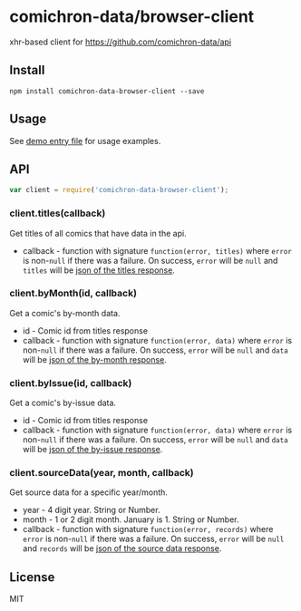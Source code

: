 # comichron-data/browser-client

xhr-based client for https://github.com/comichron-data/api

## Install

`npm install comichron-data-browser-client --save`

## Usage

See [demo entry file](https://github.com/comichron-data/browser-client/blob/master/demo/entry.js) for usage examples.

## API

```js
var client = require('comichron-data-browser-client');
```

### client.titles(callback)

Get titles of all comics that have data in the api.

- callback - function with signature `function(error, titles)` where `error` is non-`null` if there was a failure. On success, `error` will be `null` and `titles` will be [json of the titles response](https://github.com/comichron-data/api#apititlesjson).

### client.byMonth(id, callback)

Get a comic's by-month data.

- id - Comic id from titles response
- callback - function with signature `function(error, data)` where `error` is non-`null` if there was a failure. On success, `error` will be `null` and `data` will be [json of the by-month response](https://github.com/comichron-data/api#apititlesidby-monthjson).

### client.byIssue(id, callback)

Get a comic's by-issue data.

- id - Comic id from titles response
- callback - function with signature `function(error, data)` where `error` is non-`null` if there was a failure. On success, `error` will be `null` and `data` will be [json of the by-issue response](https://github.com/comichron-data/api#apititlesidby-issuejson).

### client.sourceData(year, month, callback)

Get source data for a specific year/month.

- year - 4 digit year. String or Number.
- month - 1 or 2 digit month. January is 1. String or Number.
- callback - function with signature `function(error, records)` where `error` is non-`null` if there was a failure. On success, `error` will be `null` and `records` will be [json of the source data response](https://github.com/comichron-data/api#apisource-datayear-monthjson).

## License

MIT
